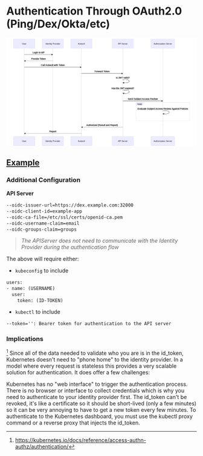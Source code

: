 # Authentication Through OAuth2.0 (Ping/Dex/Okta/etc)

![Authentication Flow](https://raw.githubusercontent.com/shpwrck/k8s-security/master/AuthNZ.png)

## [Example](https://dexidp.io/docs/kubernetes/)

### Additional Configuration

__API Server__ 
```
--oidc-issuer-url=https://dex.example.com:32000
--oidc-client-id=example-app
--oidc-ca-file=/etc/ssl/certs/openid-ca.pem
--oidc-username-claim=email
--oidc-groups-claim=groups
```

> *The APIServer does not need to communicate with the Identity Provider during the authentication flow*

The above will require either:

* `kubeconfig` to include
```
users:
- name: (USERNAME)
  user:
    token: (ID-TOKEN)
```
* `kubectl` to include
```
--token='': Bearer token for authentication to the API server
```

### Implications

[^1]
Since all of the data needed to validate who you are is in the id_token, Kubernetes doesn't need to "phone home" to the identity provider. In a model where every request is stateless this provides a very scalable solution for authentication. It does offer a few challenges:

Kubernetes has no "web interface" to trigger the authentication process. There is no browser or interface to collect credentials which is why you need to authenticate to your identity provider first.
The id_token can't be revoked, it's like a certificate so it should be short-lived (only a few minutes) so it can be very annoying to have to get a new token every few minutes.
To authenticate to the Kubernetes dashboard, you must use the kubectl proxy command or a reverse proxy that injects the id_token.

[^1]: https://kubernetes.io/docs/reference/access-authn-authz/authentication/
